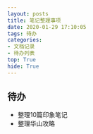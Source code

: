 ```yaml
---
layout: posts
title: 笔记整理事项
date: 2020-01-29 17:10:05
tags: 待办
categories: 
- 文档记录
- 待办列表
top: True
hide: True
---
```


## 待办

- 整理10篇印象笔记
- 整理华山攻略

